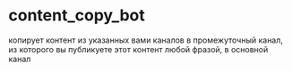 # content_copy_bot
копирует контент из указанных вами каналов в промежуточный канал, из которого вы публикуете этот контент любой фразой, в основной канал
